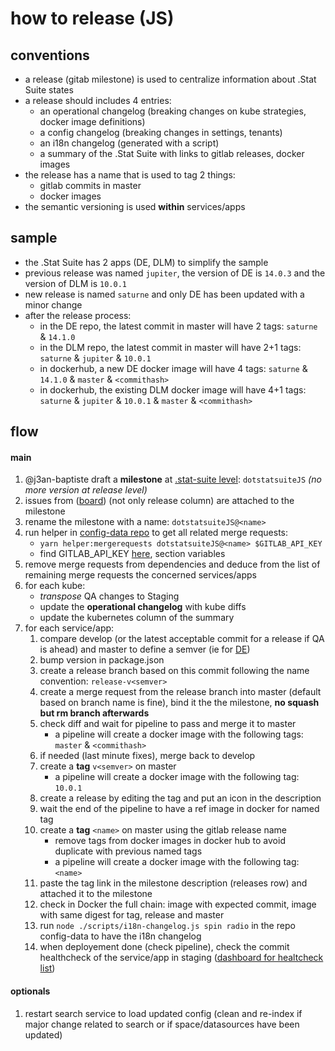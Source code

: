 # how to release (JS)

## conventions
- a release (gitab milestone) is used to centralize information about .Stat Suite states
- a release should includes 4 entries:
  - an operational changelog (breaking changes on kube strategies, docker image definitions)
  - a config changelog (breaking changes in settings, tenants)
  - an i18n changelog (generated with a script)
  - a summary of the .Stat Suite with links to gitlab releases, docker images
- the release has a name that is used to tag 2 things:
  - gitlab commits in master
  - docker images
- the semantic versioning is used **within** services/apps

## sample
- the .Stat Suite has 2 apps (DE, DLM) to simplify the sample
- previous release was named `jupiter`, the version of DE is `14.0.3` and the version of DLM is `10.0.1`
- new release is named `saturne` and only DE has been updated with a minor change
- after the release process:
  - in the DE repo, the latest commit in master will have 2 tags: `saturne` & `14.1.0`
  - in the DLM repo, the latest commit in master will have 2+1 tags: `saturne` & `jupiter` & `10.0.1`
  - in dockerhub, a new DE docker image will have 4 tags:  `saturne` & `14.1.0` & `master` & `<commithash>`
  - in dockerhub, the existing DLM docker image will have 4+1 tags:  `saturne` & `jupiter` & `10.0.1` & `master` & `<commithash>`

## flow

#### main
1. @j3an-baptiste draft a **milestone** at [.stat-suite level](https://gitlab.com/groups/sis-cc/.stat-suite/-/milestones): `dotstatsuiteJS` _(no more version at release level)_
1. issues from ([board](https://gitlab.com/groups/sis-cc/-/boards/1200479?label_name[]=JavaScript)) (not only release column) are attached to the milestone
1. rename the milestone with a name: `dotstatsuiteJS@<name>`
1. run helper in [config-data repo](https://gitlab.com/sis-cc/.stat-suite/dotstatsuite-config-data) to get all related merge requests:
    - `yarn helper:mergerequests dotstatsuiteJS@<name> $GITLAB_API_KEY`
    - find GITLAB_API_KEY [here](https://gitlab.com/sis-cc/.stat-suite/dotstatsuite-config-data/-/settings/ci_cd), section variables
1. remove merge requests from dependencies and deduce from the list of remaining merge requests the concerned services/apps
1. for each kube:
    - _transpose_ QA changes to Staging
    - update the **operational changelog** with kube diffs
    - update the kubernetes column of the summary
1. for each service/app:
    1. compare develop (or the latest acceptable commit for a release if QA is ahead) and master to define a semver (ie for [DE](https://gitlab.com/sis-cc/.stat-suite/dotstatsuite-data-explorer/-/compare/master...develop?from_project_id=10532325))
    1. bump version in package.json
    1. create a release branch based on this commit following the name convention: `release-v<semver>`
    1. create a merge request from the release branch into master (default based on branch name is fine), bind it the the milestone, **no squash but rm branch afterwards**
    1. check diff and wait for pipeline to pass and merge it to master
        - a pipeline will create a docker image with the following tags: `master` & `<commithash>`
    1. if needed (last minute fixes), merge back to develop
    1. create a **tag** `v<semver>` on master
        - a pipeline will create a docker image with the following tag: `10.0.1`
    1. create a release by editing the tag and put an icon in the description
    1. wait the end of the pipeline to have a ref image in docker for named tag
    1. create a **tag** `<name>` on master using the gitlab release name
        - remove tags from docker images in docker hub to avoid duplicate with previous named tags
        - a pipeline will create a docker image with the following tag: `<name>`
    1. paste the tag link in the milestone description (releases row) and attached it to the milestone
    1. check in Docker the full chain: image with expected commit, image with same digest for tag, release and master
    1. run `node ./scripts/i18n-changelog.js spin radio` in the repo config-data to have the i18n changelog
    1. when deployement done (check pipeline), check the commit healthcheck of the service/app in staging ([dashboard for healtcheck list](https://gitlab.com/sis-cc/dotstatsuite-documentation/-/blob/master/devops-dashboard.md))

#### optionals
1. restart search service to load updated config (clean and re-index if major change related to search or if space/datasources have been updated)
